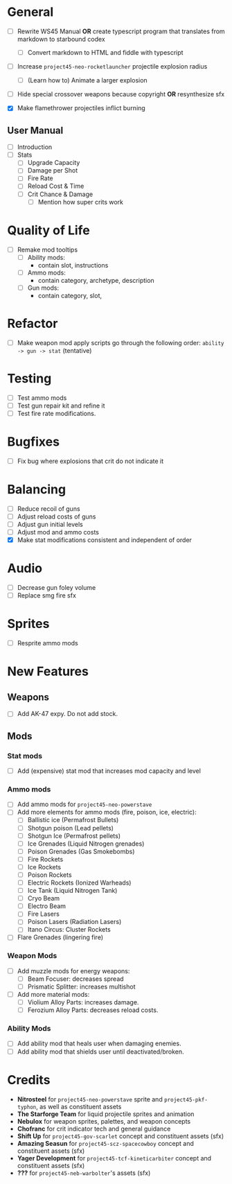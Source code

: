 # General
- [ ] Rewrite WS45 Manual **OR** create typescript program that translates from markdown to starbound codex
  - [ ] Convert markdown to HTML and fiddle with typescript

- [ ] Increase `project45-neo-rocketlauncher` projectile explosion radius
  - [ ] (Learn how to) Animate a larger explosion

- [ ] Hide special crossover weapons because copyright **OR** resynthesize sfx

- [x] Make flamethrower projectiles inflict burning

## User Manual
- [ ] Introduction
- [ ] Stats
  - [ ] Upgrade Capacity
  - [ ] Damage per Shot
  - [ ] Fire Rate
  - [ ] Reload Cost & Time
  - [ ] Crit Chance & Damage
    - [ ] Mention how super crits work
# Quality of Life
- [ ] Remake mod tooltips
  - [ ] Ability mods:
    - contain slot, instructions
  - [ ] Ammo mods:
    - contain category, archetype, description
  - [ ] Gun mods:
    - contain category, slot, 
# Refactor
- [ ] Make weapon mod apply scripts go through the following order: `ability -> gun -> stat` (tentative)
# Testing
- [ ] Test ammo mods
- [ ] Test gun repair kit and refine it
- [ ] Test fire rate modifications.
# Bugfixes
- [ ] Fix bug where explosions that crit do not indicate it
# Balancing
- [ ] Reduce recoil of guns
- [ ] Adjust reload costs of guns
- [ ] Adjust gun initial levels
- [ ] Adjust mod and ammo costs
- [x] Make stat modifications consistent and independent of order
# Audio
- [ ] Decrease gun foley volume
- [ ] Replace smg fire sfx
# Sprites
- [ ] Resprite ammo mods
# New Features
## Weapons
- [ ] Add AK-47 expy. Do not add stock.
## Mods
### Stat mods
- [ ] Add (expensive) stat mod that increases mod capacity and level
### Ammo mods
- [ ] Add ammo mods for `project45-neo-powerstave`
- [ ] Add more elements for ammo mods (fire, poison, ice, electric):
  - [ ] Ballistic ice (Permafrost Bullets)
  - [ ] Shotgun poison (Lead pellets)
  - [ ] Shotgun Ice (Permafrost pellets)
  - [ ] Ice Grenades (Liquid Nitrogen grenades)
  - [ ] Poison Grenades (Gas Smokebombs)
  - [ ] Fire Rockets
  - [ ] Ice Rockets
  - [ ] Poison Rockets
  - [ ] Electric Rockets (Ionized Warheads)
  - [ ] Ice Tank (Liquid Nitrogen Tank)
  - [ ] Cryo Beam
  - [ ] Electro Beam
  - [ ] Fire Lasers
  - [ ] Poison Lasers (Radiation Lasers)
  - [ ] Itano Circus: Cluster Rockets
- [ ] Flare Grenades (lingering fire)
### Weapon Mods
- [ ] Add muzzle mods for energy weapons:
  - [ ] Beam Focuser: decreases spread
  - [ ] Prismatic Splitter: increases multishot
- [ ] Add more material mods:
  - [ ] Violium Alloy Parts: increases damage.
  - [ ] Ferozium Alloy Parts: decreases reload costs.
### Ability Mods
- [ ] Add ability mod that heals user when damaging enemies.
- [ ] Add ability mod that shields user until deactivated/broken.
# Credits
- **Nitrosteel** for `project45-neo-powerstave` sprite and `project45-pkf-typhon`, as well as constituent assets
- **The Starforge Team** for liquid projectile sprites and animation
- **Nebulox** for weapon sprites, palettes, and weapon concepts
- **Chofranc** for crit indicator tech and general guidance
- **Shift Up** for `project45-gov-scarlet` concept and constituent assets (sfx)
- **Amazing Seasun** for `project45-scz-spacecowboy` concept and constituent assets (sfx)
- **Yager Development** for `project45-tcf-kineticarbiter` concept and constituent assets (sfx)
- **???** for `project45-neb-warbolter`'s assets (sfx)